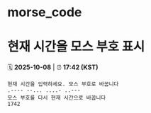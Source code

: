 # morse_code
# 현재 시간을 모스 부호 표시
<!-- MORSE_TIME_START -->
🗓️ **2025-10-08** | ⏰ **17:42 (KST)**

```
현재 시간을 입력하세요. 모스 부호로 바꿉니다
.---- --... ....- ..---
모스 부호를 다시 현재 시간으로 바꿉니다
1742
```
<!-- MORSE_TIME_END -->
